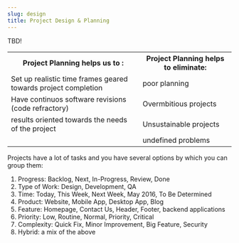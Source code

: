```yaml
---
slug: design
title: Project Design & Planning
---
```


TBD!

<!--
###Why do we write software?

Some scenarios:
- a script to extract some data from a file one time

- a data integration pipeline to merge information 
  from multiple sources

- analysis tools that do not exist (in my language/in
  a way that meets my needs)

- a graphical interface to communicate information to 
  non-technical users

- a smartphone game where people move pixels to make 
  the screen flash and this makes me rich

- an operating system


###Is there anything special about research software? Yes!
- Research software is often trying to do something new,
  and new endeavors don't always succeed.  It is more
  likely that you will have to stop and re-plan at some
  point in the middle of your project.

- A critical aspect of doing research is repeatability.
  Write your software in a way so that you and others
  will be able to re-create your results.  Sometimes you
  need to do this in order to sort out a bug; othertimes
  you want to repeat the analysis on a slightly different
  problem.

- Licensing for research software tends to be easy, because
  it is usually (and should be!) open source.  You can
  often use other open source software without problems,
  just remember to give appropriate credit to other
  software developers.


###Questions to answer (from class discussion):

1. What problem will it solve?
2. How beneficial will it be?
3. What kinds of methods?
4. Will it be efficient enough?
5. What programming language?
6. Is it sufficiently user-friendly?
7. Is it a correct algorithm / is it guaranteed to be 
   good enough?
8. Is it an improvement over existing methods?


###My list of questions to answer:

1. What is the problem to solve?
2. Who is the typical user?
3. Use case(s)?
4. Licensing?
5. Background research to do?
6. Data requirements?
7. Language/framework?
8. Hardware?
9. Operating system?
10. 3-5 milestones?
11. Potential challenges?

###Applying these ideas

For each of the following projects, take a few minutes to answer my list
of questions.

The projects:
1. command line tool that takes a URL and writes 
   plain text to disk

2. library that compares non-standard place names to
   a curated dictionary and does smart-matching

3. real-time prediction of match outcomes

4. battery tracker for smartphones that identifies 
   events that affect battery life (like software 
   updates, new apps, usage changes)

5. predictive elephant movement simulator
                    
                                         

###Project Plannning: Helps us to put in place realistic time frames to complete a software project, constant software revisions (software refractory),  
management of uncertainity, results oriented to the needs of the project, results oriented to the needs of the project.

### Project Design: Helps us to align and mobilise resources

-->
<table>
<tr>
<th><b>Project Planning helps us to :</th></b>
<th><b>Project Planning helps to eliminate:</th></b>
</tr>
<tr>
<td>Set up realistic time frames geared towards project completion</td>
<td>poor planning</td>

</tr>
<tr>
<td>Have continuos software revisions (code refractory)</td>
<td>Overmbitious projects</td>

</tr>
<tr>
<td>results oriented towards the needs of the project</td>
<td>Unsustainable projects</td>

</tr>
<tr>
<td></td>
<td>undefined problems</td>

</tr>
</table>

Projects have a lot of tasks and you have several options by which you can group them:

1. Progress: Backlog, Next, In-Progress, Review, Done
2. Type of Work: Design, Development, QA
3. Time: Today, This Week, Next Week, May 2016, To Be Determined
4. Product: Website, Mobile App, Desktop App, Blog
5. Feature: Homepage, Contact Us, Header, Footer, backend applications
6. Priority: Low, Routine, Normal, Priority, Critical
7. Complexity: Quick Fix, Minor Improvement, Big Feature, Security
8. Hybrid: a mix of the above

